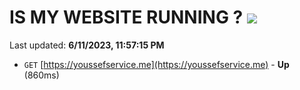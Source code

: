 # IS MY WEBSITE RUNNING ? [![](https://img.shields.io/static/v1?label=Sponsor&message=%E2%9D%A4&logo=GitHub&color=%23fe8e86)](https://github.com/sponsors/<username>)

Last updated: **6/11/2023, 11:57:15 PM**

- `GET` [https://youssefservice.me](https://youssefservice.me) - **Up** (860ms)
